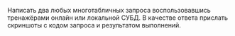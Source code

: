 Написать два любых многотабличных запроса воспользовавшись тренажёрами онлайн или локальной СУБД. В качестве ответа прислать скриншоты с кодом запроса и результатом выполнений. 